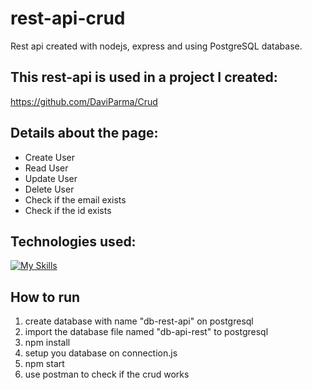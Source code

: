 # rest-api-crud
Rest api created with nodejs, express and using PostgreSQL database.

## This rest-api is used in a project I created:

https://github.com/DaviParma/Crud

## Details about the page:
- Create User
- Read User
- Update User
- Delete User
- Check if the email exists
- Check if the id exists

## Technologies used:

[![My Skills](https://skills.thijs.gg/icons?i=js,nodejs,express,postgresql)](https://skills.thijs.gg)

## How to run
<ol>
  <li>create database with name "db-rest-api" on postgresql</li>
  <li>import the database file named "db-api-rest" to postgresql</li>
  <li>npm install</li>
  <li>setup you database on connection.js</li>
  <li>npm start</li>
  <li>use postman to check if the crud works</li>
</ol>


